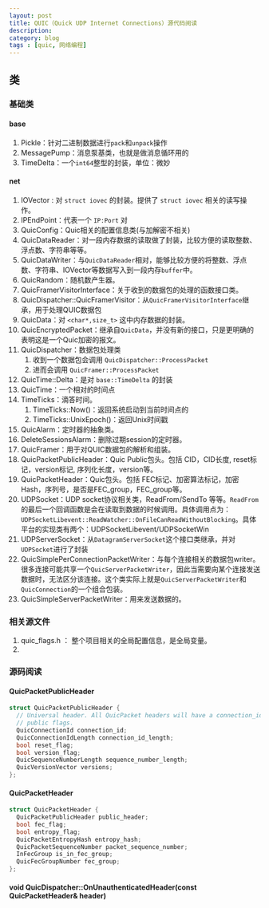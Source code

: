```yaml
---
layout: post
title: QUIC（Quick UDP Internet Connections）源代码阅读
description: 
category: blog
tags : [quic, 网络编程]
---
```



## 类

### 基础类

#### base

1. Pickle：针对二进制数据进行`pack`和`unpack`操作
2. MessagePump：消息泵基类，也就是做消息循环用的
3. TimeDelta：一个`int64`整型的封装，单位：微妙


#### net

1. IOVector : 对 `struct iovec` 的封装。提供了 `struct iovec` 相关的读写操作。
2. IPEndPoint：代表一个 `IP:Port` 对
3. QuicConfig：Quic相关的配置信息类(与加解密不相关)
2. QuicDataReader：对一段内存数据的读取做了封装，比较方便的读取整数、浮点数、字符串等等。
3. QuicDataWriter：与`QuicDataReader`相对，能够比较方便的将整数、浮点数、字符串、IOVector等数据写入到一段内存`buffer`中。
4. QuicRandom：随机数产生器。
5. QuicFramerVisitorInterface：关于收到的数据包的处理的函数接口类。
6. QuicDispatcher::QuicFramerVisitor：从`QuicFramerVisitorInterface`继承，用于处理QUIC数据包
6. QuicData：对 `<char*,size_t>` 这中内存数据的封装。
7. QuicEncryptedPacket：继承自`QuicData`，并没有新的接口，只是更明确的表明这是一个Quic加密的报文。
8. QuicDispatcher：数据包处理类
	1. 收到一个数据包会调用 `QuicDispatcher::ProcessPacket`
	2. 进而会调用 `QuicFramer::ProcessPacket`
9. QuicTime::Delta：是对 `base::TimeDelta` 的封装
10. QuicTime：一个相对的时间点
11. TimeTicks：滴答时间。
	1. TimeTicks::Now()：返回系统启动到当前时间点的
	2. TimeTicks::UnixEpoch()：返回Unix时间戳
12. QuicAlarm：定时器的抽象类。
13. DeleteSessionsAlarm：删除过期session的定时器。
14. QuicFramer：用于对QUIC数据包的解析和组装。
15. QuicPacketPublicHeader：Quic Public包头。包括 CID，CID长度, reset标记，version标记, 序列化长度，version等。
16. QuicPacketHeader：Quic包头。包括 FEC标记、加密算法标记，加密Hash，序列号，是否是FEC_group，FEC_group等。
17. UDPSocket：UDP socket协议相关类，ReadFrom/SendTo 等等。`ReadFrom`的最后一个回调函数是会在读取到数据的时候调用。具体调用点为：`UDPSocketLibevent::ReadWatcher::OnFileCanReadWithoutBlocking`。具体平台的实现类有两个：UDPSocketLibevent/UDPSocketWin
18. UDPServerSocket：从`DatagramServerSocket`这个接口类继承，并对`UDPSocket`进行了封装
18. QuicSimplePerConnectionPacketWriter：与每个连接相关的数据包writer。很多连接可能共享一个`QuicServerPacketWriter`，因此当需要向某个连接发送数据时，无法区分该连接。这个类实际上就是`QuicServerPacketWriter`和`QuicConnection`的一个组合包装。
19. QuicSimpleServerPacketWriter：用来发送数据的。

### 相关源文件

1. quic_flags.h ： 整个项目相关的全局配置信息，是全局变量。
2. 

### 源码阅读

#### QuicPacketPublicHeader

```C++
struct QuicPacketPublicHeader {
  // Universal header. All QuicPacket headers will have a connection_id and
  // public flags.
  QuicConnectionId connection_id;
  QuicConnectionIdLength connection_id_length;
  bool reset_flag;
  bool version_flag;
  QuicSequenceNumberLength sequence_number_length;
  QuicVersionVector versions;
};
```

#### QuicPacketHeader

```C++
struct QuicPacketHeader {
  QuicPacketPublicHeader public_header;
  bool fec_flag;
  bool entropy_flag;
  QuicPacketEntropyHash entropy_hash;
  QuicPacketSequenceNumber packet_sequence_number;
  InFecGroup is_in_fec_group;
  QuicFecGroupNumber fec_group;
};
```

#### void QuicDispatcher::OnUnauthenticatedHeader(const QuicPacketHeader& header)

